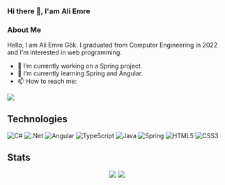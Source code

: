 ### Hi there 👋, I'am Ali Emre

### About Me
Hello, I am Ali Emre Gök. I graduated from Computer Engineering in 2022 and I'm interested in web programming.

- 🔭 I’m currently working on a Spring project.
- 🌱 I’m currently learning Spring and Angular.
- 📫 How to reach me: 

<a href="https://www.linkedin.com/in/ali-emre-gok/"><img src="https://img.shields.io/badge/linkedin-2867B2?style=for-the-badge&logo=linkedin&logoColor=white"></a>

## Technologies

![C#](https://img.shields.io/badge/c%23-%23239120.svg?style=for-the-badge&logo=c-sharp&logoColor=white)
![.Net](https://img.shields.io/badge/.NET-5C2D91?style=for-the-badge&logo=.net&logoColor=white)
![Angular](https://img.shields.io/badge/angular-%23DD0031.svg?style=for-the-badge&logo=angular&logoColor=white)
![TypeScript](https://img.shields.io/badge/typescript-%23007ACC.svg?style=for-the-badge&logo=typescript&logoColor=white)
![Java](https://img.shields.io/badge/java-%23ED8B00.svg?style=for-the-badge&logo=java&logoColor=white)
![Spring](https://img.shields.io/badge/spring-%236DB33F.svg?style=for-the-badge&logo=spring&logoColor=white)
![HTML5](https://img.shields.io/badge/html5-%23E34F26.svg?style=for-the-badge&logo=html5&logoColor=white)
![CSS3](https://img.shields.io/badge/css3-%231572B6.svg?style=for-the-badge&logo=css3&logoColor=white)

## Stats

<p align="center">
  <img  src="https://github-readme-stats.vercel.app/api?username=aliemregk&show_icons=true&theme=slateorange" />
  <img  src="https://github-readme-stats.vercel.app/api/top-langs/?username=aliemregk&layout=compact&theme=slateorange" />
</p> 
